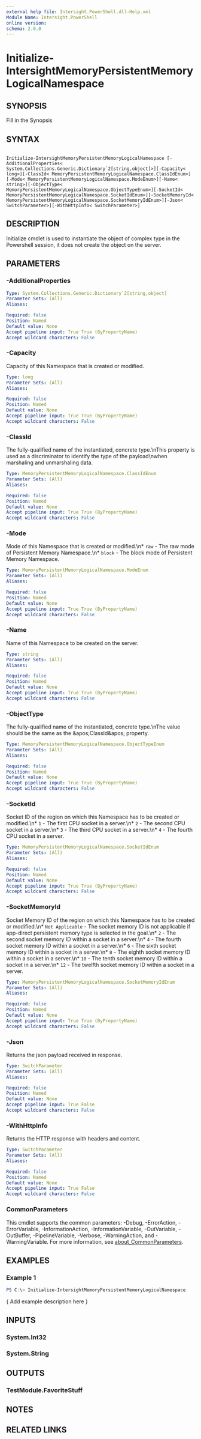 ```yaml
---
external help file: Intersight.PowerShell.dll-Help.xml
Module Name: Intersight.PowerShell
online version:
schema: 2.0.0
---
```


# Initialize-IntersightMemoryPersistentMemoryLogicalNamespace

## SYNOPSIS
Fill in the Synopsis

## SYNTAX

```

Initialize-IntersightMemoryPersistentMemoryLogicalNamespace [-AdditionalProperties< System.Collections.Generic.Dictionary`2[string,object]>][-Capacity< long>][-ClassId< MemoryPersistentMemoryLogicalNamespace.ClassIdEnum>][-Mode< MemoryPersistentMemoryLogicalNamespace.ModeEnum>][-Name< string>][-ObjectType< MemoryPersistentMemoryLogicalNamespace.ObjectTypeEnum>][-SocketId< MemoryPersistentMemoryLogicalNamespace.SocketIdEnum>][-SocketMemoryId< MemoryPersistentMemoryLogicalNamespace.SocketMemoryIdEnum>][-Json< SwitchParameter>][-WithHttpInfo< SwitchParameter>]

```

## DESCRIPTION

Initialize cmdlet is used to instantiate the object of complex type in the Powershell session, it does not create the object on the server.

## PARAMETERS

### -AdditionalProperties


```yaml
Type: System.Collections.Generic.Dictionary`2[string,object]
Parameter Sets: (All)
Aliases:

Required: false
Position: Named
Default value: None
Accept pipeline input: True True (ByPropertyName)
Accept wildcard characters: False
```

### -Capacity
Capacity of this Namespace that is created or modified.

```yaml
Type: long
Parameter Sets: (All)
Aliases:

Required: false
Position: Named
Default value: None
Accept pipeline input: True True (ByPropertyName)
Accept wildcard characters: False
```

### -ClassId
The fully-qualified name of the instantiated, concrete type.\nThis property is used as a discriminator to identify the type of the payload\nwhen marshaling and unmarshaling data.

```yaml
Type: MemoryPersistentMemoryLogicalNamespace.ClassIdEnum
Parameter Sets: (All)
Aliases:

Required: false
Position: Named
Default value: None
Accept pipeline input: True True (ByPropertyName)
Accept wildcard characters: False
```

### -Mode
Mode of this Namespace that is created or modified.\n* `raw` - The raw mode of Persistent Memory Namespace.\n* `block` - The block mode of Persistent Memory Namespace.

```yaml
Type: MemoryPersistentMemoryLogicalNamespace.ModeEnum
Parameter Sets: (All)
Aliases:

Required: false
Position: Named
Default value: None
Accept pipeline input: True True (ByPropertyName)
Accept wildcard characters: False
```

### -Name
Name of this Namespace to be created on the server.

```yaml
Type: string
Parameter Sets: (All)
Aliases:

Required: false
Position: Named
Default value: None
Accept pipeline input: True True (ByPropertyName)
Accept wildcard characters: False
```

### -ObjectType
The fully-qualified name of the instantiated, concrete type.\nThe value should be the same as the &amp;apos;ClassId&amp;apos; property.

```yaml
Type: MemoryPersistentMemoryLogicalNamespace.ObjectTypeEnum
Parameter Sets: (All)
Aliases:

Required: false
Position: Named
Default value: None
Accept pipeline input: True True (ByPropertyName)
Accept wildcard characters: False
```

### -SocketId
Socket ID of the region on which this Namespace has to be created or modified.\n* `1` - The first CPU socket in a server.\n* `2` - The second CPU socket in a server.\n* `3` - The third CPU socket in a server.\n* `4` - The fourth CPU socket in a server.

```yaml
Type: MemoryPersistentMemoryLogicalNamespace.SocketIdEnum
Parameter Sets: (All)
Aliases:

Required: false
Position: Named
Default value: None
Accept pipeline input: True True (ByPropertyName)
Accept wildcard characters: False
```

### -SocketMemoryId
Socket Memory ID of the region on which this Namespace has to be created or modified.\n* `Not Applicable` - The socket memory ID is not applicable if app-direct persistent memory type is selected in the goal.\n* `2` - The second socket memory ID within a socket in a server.\n* `4` - The fourth socket memory ID within a socket in a server.\n* `6` - The sixth socket memory ID within a socket in a server.\n* `8` - The eighth socket memory ID within a socket in a server.\n* `10` - The tenth socket memory ID within a socket in a server.\n* `12` - The twelfth socket memory ID within a socket in a server.

```yaml
Type: MemoryPersistentMemoryLogicalNamespace.SocketMemoryIdEnum
Parameter Sets: (All)
Aliases:

Required: false
Position: Named
Default value: None
Accept pipeline input: True True (ByPropertyName)
Accept wildcard characters: False
```

### -Json
Returns the json payload received in response.

```yaml
Type: SwitchParameter
Parameter Sets: (All)
Aliases:

Required: false
Position: Named
Default value: None
Accept pipeline input: True False
Accept wildcard characters: False
```

### -WithHttpInfo
Returns the HTTP response with headers and content.

```yaml
Type: SwitchParameter
Parameter Sets: (All)
Aliases:

Required: false
Position: Named
Default value: None
Accept pipeline input: True False
Accept wildcard characters: False
```


### CommonParameters
This cmdlet supports the common parameters: -Debug, -ErrorAction, -ErrorVariable, -InformationAction, -InformationVariable, -OutVariable, -OutBuffer, -PipelineVariable, -Verbose, -WarningAction, and -WarningVariable. For more information, see [about_CommonParameters](http://go.microsoft.com/fwlink/?LinkID=113216).

## EXAMPLES

### Example 1
```powershell
PS C:\> Initialize-IntersightMemoryPersistentMemoryLogicalNamespace
```

{ Add example description here }

## INPUTS

### System.Int32

### System.String

## OUTPUTS

### TestModule.FavoriteStuff

## NOTES

## RELATED LINKS
